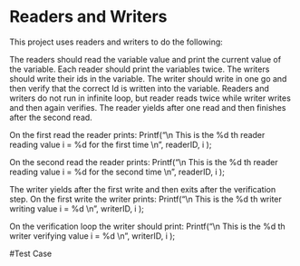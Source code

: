 # Readers and Writers 

This project uses readers and writers to do the following: 

The readers should read the variable value and print the current value of the variable. 
Each reader should print the variables twice. 
The writers should write their ids in the variable. 
The writer should write in one go and then verify that the correct Id is written into the variable.
Readers and writers do not run in infinite loop, but reader reads twice while writer writes and then again verifies.
The reader yields after one read and then finishes after the second read.

On the first read the reader prints:
Printf(“\n This is the %d th reader reading value i = %d for the first time \n”, readerID, i );

On the second read the reader prints:
Printf(“\n This is the %d th reader reading value i = %d for the second time \n”, readerID, i );

The writer yields after the first write and then exits after the verification step.
On the first write the writer prints:
Printf(“\n This is the %d th writer writing value i = %d \n”, writerID, i );

On the verification loop the writer should print:
Printf(“\n This is the %d th writer verifying value i = %d \n”, writerID, i );

#Test Case

